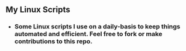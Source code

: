 ## My Linux Scripts

- ### Some Linux scripts I use on a daily-basis to keep things automated and efficient. Feel free to fork or make contributions to this repo.
